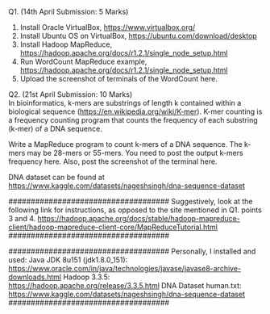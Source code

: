Q1. (14th April Submission: 5 Marks)
1. Install Oracle VirtualBox, https://www.virtualbox.org/
2. Install Ubuntu OS on VirtualBox, https://ubuntu.com/download/desktop
3. Install Hadoop MapReduce, https://hadoop.apache.org/docs/r1.2.1/single_node_setup.html
4. Run WordCount MapReduce example, https://hadoop.apache.org/docs/r1.2.1/single_node_setup.html
5. Upload the screenshot of terminals of the WordCount here.


Q2. (21st April Submission: 10 Marks)  
In bioinformatics, k-mers are substrings of length k contained within a biological sequence (https://en.wikipedia.org/wiki/K-mer). K-mer counting is a frequency counting program that counts the frequency of each substring (k-mer) of a DNA sequence.

Write a MapReduce program to count k-mers of a DNA sequence. The k-mers may be 28-mers or 55-mers. You need to post the output k-mers frequency here. Also, post the screenshot of the terminal here.

DNA dataset can be found at https://www.kaggle.com/datasets/nageshsingh/dna-sequence-dataset


####################################
Suggestively, look at the following link for instructions, as opposed to the site mentioned in Q1. points 3 and 4.
https://hadoop.apache.org/docs/stable/hadoop-mapreduce-client/hadoop-mapreduce-client-core/MapReduceTutorial.html
####################################

####################################
Personally, I installed and used:
Java JDK 8u151 (jdk1.8.0_151): https://www.oracle.com/in/java/technologies/javase/javase8-archive-downloads.html
Hadoop 3.3.5: https://hadoop.apache.org/release/3.3.5.html
DNA Dataset human.txt: https://www.kaggle.com/datasets/nageshsingh/dna-sequence-dataset
####################################
